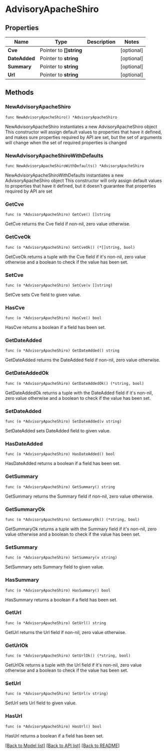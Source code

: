 # AdvisoryApacheShiro

## Properties

Name | Type | Description | Notes
------------ | ------------- | ------------- | -------------
**Cve** | Pointer to **[]string** |  | [optional] 
**DateAdded** | Pointer to **string** |  | [optional] 
**Summary** | Pointer to **string** |  | [optional] 
**Url** | Pointer to **string** |  | [optional] 

## Methods

### NewAdvisoryApacheShiro

`func NewAdvisoryApacheShiro() *AdvisoryApacheShiro`

NewAdvisoryApacheShiro instantiates a new AdvisoryApacheShiro object
This constructor will assign default values to properties that have it defined,
and makes sure properties required by API are set, but the set of arguments
will change when the set of required properties is changed

### NewAdvisoryApacheShiroWithDefaults

`func NewAdvisoryApacheShiroWithDefaults() *AdvisoryApacheShiro`

NewAdvisoryApacheShiroWithDefaults instantiates a new AdvisoryApacheShiro object
This constructor will only assign default values to properties that have it defined,
but it doesn't guarantee that properties required by API are set

### GetCve

`func (o *AdvisoryApacheShiro) GetCve() []string`

GetCve returns the Cve field if non-nil, zero value otherwise.

### GetCveOk

`func (o *AdvisoryApacheShiro) GetCveOk() (*[]string, bool)`

GetCveOk returns a tuple with the Cve field if it's non-nil, zero value otherwise
and a boolean to check if the value has been set.

### SetCve

`func (o *AdvisoryApacheShiro) SetCve(v []string)`

SetCve sets Cve field to given value.

### HasCve

`func (o *AdvisoryApacheShiro) HasCve() bool`

HasCve returns a boolean if a field has been set.

### GetDateAdded

`func (o *AdvisoryApacheShiro) GetDateAdded() string`

GetDateAdded returns the DateAdded field if non-nil, zero value otherwise.

### GetDateAddedOk

`func (o *AdvisoryApacheShiro) GetDateAddedOk() (*string, bool)`

GetDateAddedOk returns a tuple with the DateAdded field if it's non-nil, zero value otherwise
and a boolean to check if the value has been set.

### SetDateAdded

`func (o *AdvisoryApacheShiro) SetDateAdded(v string)`

SetDateAdded sets DateAdded field to given value.

### HasDateAdded

`func (o *AdvisoryApacheShiro) HasDateAdded() bool`

HasDateAdded returns a boolean if a field has been set.

### GetSummary

`func (o *AdvisoryApacheShiro) GetSummary() string`

GetSummary returns the Summary field if non-nil, zero value otherwise.

### GetSummaryOk

`func (o *AdvisoryApacheShiro) GetSummaryOk() (*string, bool)`

GetSummaryOk returns a tuple with the Summary field if it's non-nil, zero value otherwise
and a boolean to check if the value has been set.

### SetSummary

`func (o *AdvisoryApacheShiro) SetSummary(v string)`

SetSummary sets Summary field to given value.

### HasSummary

`func (o *AdvisoryApacheShiro) HasSummary() bool`

HasSummary returns a boolean if a field has been set.

### GetUrl

`func (o *AdvisoryApacheShiro) GetUrl() string`

GetUrl returns the Url field if non-nil, zero value otherwise.

### GetUrlOk

`func (o *AdvisoryApacheShiro) GetUrlOk() (*string, bool)`

GetUrlOk returns a tuple with the Url field if it's non-nil, zero value otherwise
and a boolean to check if the value has been set.

### SetUrl

`func (o *AdvisoryApacheShiro) SetUrl(v string)`

SetUrl sets Url field to given value.

### HasUrl

`func (o *AdvisoryApacheShiro) HasUrl() bool`

HasUrl returns a boolean if a field has been set.


[[Back to Model list]](../README.md#documentation-for-models) [[Back to API list]](../README.md#documentation-for-api-endpoints) [[Back to README]](../README.md)


